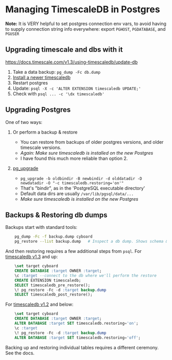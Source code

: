 # Managing TimescaleDB in Postgres

**Note:** It is VERY helpful to set postgres connection env vars, to avoid having
to supply connection string info everywhere: export `PGHOST`, `PGDATABASE`, and `PGUSER`

## Upgrading timescale and dbs with it

https://docs.timescale.com/v1.3/using-timescaledb/update-db

1. Take a data backup: `pg_dump -Fc db.dump`
2. [Install a newer timescaledb](https://docs.timescale.com/latest/getting-started/installation)
3. Restart postgres
4. Update: `psql -X -c 'ALTER EXTENSION timescaledb UPDATE;'`
5. Check with `psql ... -c '\dx timescaledb'`


## Upgrading Postgres

One of two ways:

1. Or perform a backup & restore
    * You can restore from backups of older postgres versions, and older timescale versions.
    * _Again: Make sure timescaledb is installed on the new Postgres_
    * I have found this much more reliable than option 2.

2. [pg_upgrade](https://www.postgresql.org/docs/current/pgupgrade.html)
    * `pg_upgrade -b oldbindir -B newbindir -d olddatadir -D newdatadir -O "-c timescaledb.restoring='on'"`
    * That's "bindir", as in the 'PostgreSQL executable directory'
    * Default data dirs are usually `/var/lib/pgsql/data/...`
    * _Make sure timescaledb is installed on the new Postgres_



## Backups & Restoring db dumps

Backups start with standard tools:

```sh
    pg_dump -Fc -f backup.dump cyboard
    pg_restore --list backup.dump   # Inspect a db dump. Shows schema & table info.
```

And then restoring requires a few additional steps from `psql`.
For [timescaledb v1.3](https://docs.timescale.com/v1.3/using-timescaledb/backup) and up:

```sql
    \set target cyboard
    CREATE DATABASE :target OWNER :target;
    \c :target --connect to the db where we'll perform the restore
    CREATE EXTENSION timescaledb;
    SELECT timescaledb_pre_restore();
    \! pg_restore -Fc -d :target backup.dump
    SELECT timescaledb_post_restore();
```

For [timescaledb v1.2](https://docs.timescale.com/v1.2/using-timescaledb/backup) and below:

```sql
    \set target cyboard
    CREATE DATABASE :target OWNER :target;
    ALTER DATABASE :target SET timescaledb.restoring='on';
    \c :target
    \! pg_restore -Fc -d :target backup.dump
    ALTER DATABASE :target SET timescaledb.restoring='off';
```

Backing up and restoring individual tables requires a different ceremony. See the docs.
